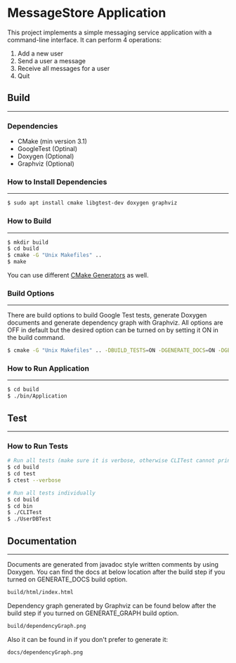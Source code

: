 # MessageStore Application

This project implements a simple messaging service application with a command-line interface. It can perform 4 operations:

1.    Add a new user
2.    Send a user a message
3.    Receive all messages for a user
4.    Quit

## Build
---
### Dependencies
- CMake (min version 3.1)
- GoogleTest (Optinal)
- Doxygen (Optional)
- Graphviz (Optional)

### How to Install Dependencies
---
```bash
$ sudo apt install cmake libgtest-dev doxygen graphviz
```

### How to Build
---
```bash
$ mkdir build
$ cd build
$ cmake -G "Unix Makefiles" ..
$ make
```

You can use different [CMake Generators](https://cmake.org/cmake/help/latest/manual/cmake-generators.7.html) as well.

### Build Options
---
There are build options to build Google Test tests, generate Doxygen documents and generate dependency graph with Graphviz.
All options are OFF in default but the desired option can be turned on by setting it ON in the build command.

```bash
$ cmake -G "Unix Makefiles" .. -DBUILD_TESTS=ON -DGENERATE_DOCS=ON -DGENERATE_GRAPH=ON 
```

### How to Run Application
---
```bash
$ cd build
$ ./bin/Application
```

## Test
---
### How to Run Tests
```bash
# Run all tests (make sure it is verbose, otherwise CLITest cannot print options on the console)
$ cd build
$ cd test
$ ctest --verbose
```
```bash
# Run all tests individually
$ cd build
$ cd bin
$ ./CLITest
$ ./UserDBTest
```

## Documentation
---
Documents are generated from javadoc style written comments by using Doxygen. 
You can find the docs at below location after the build step if you turned on GENERATE_DOCS build option.
```bash
build/html/index.html
```

Dependency graph generated by Graphviz can be found below after the build step if you turned on GENERATE_GRAPH build option.
```bash
build/dependencyGraph.png
```

Also it can be found in if you don't prefer to generate it:
```bash
docs/dependencyGraph.png
```
